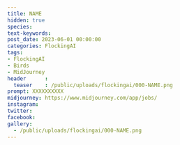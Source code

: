 ```yaml
---
title: NAME
hidden: true
species: 
text-keywords: 
post_date: 2023-06-01 00:00:00
categories: FlockingAI
tags: 
- FlockingAI
- Birds
- MidJourney 
header      :
  teaser    : /public/uploads/flockingai/000-NAME.png
prompt: XXXXXXXXXX
midjourney: https://www.midjourney.com/app/jobs/
instagram: 
twitter: 
facebook: 
gallery: 
  - /public/uploads/flockingai/000-NAME.png
---
```


